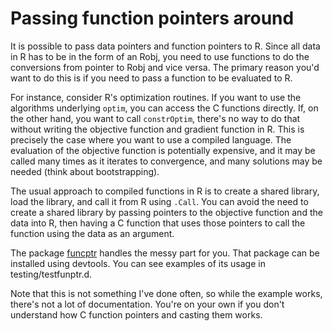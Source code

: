 # Passing function pointers around

It is possible to pass data pointers and function pointers to R. Since all
data in R has to be in the form of an Robj, you need to use functions to
do the conversions from pointer to Robj and vice versa. The primary
reason you'd want to do this is if you need to pass a function to be
evaluated to R. 

For instance, consider R's optimization routines. If you
want to use the algorithms underlying `optim`, you can access the C
functions directly. If, on the other hand, you want to call `constrOptim`,
there's no way to do that without writing the objective function and
gradient function in R. This is precisely the case where you want to use
a compiled language. The evaluation of the objective function is potentially
expensive, and it may be called many times as it iterates to convergence,
and many solutions may be needed (think about bootstrapping).

The usual approach to compiled functions in R is to create a shared
library, load the library, and call it from R using `.Call`. You can
avoid the need to create a shared library by passing pointers to the
objective function and the data into R, then having a C function that
uses those pointers to call the function using the data as an argument.

The package [funcptr](https://github.com/bachmeil/r-funcptr) handles
the messy part for you. That package can be installed using devtools. 
You can see examples of its usage in testing/testfunptr.d.

Note that this is not something I've done often, so while the example
works, there's not a lot of documentation. You're on your own if you
don't understand how C function pointers and casting them works.
